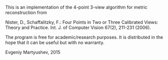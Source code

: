 This is an implementation of the 4-point 3-view algorithm for metric reconstruction from

Nister, D., Schaffalitzky, F.: Four Points in Two or Three Calibrated Views: Theory and Practice. Int. J. of Computer Vision 67(2), 211-231 (2006).

The program is free for academic/research purposes. It is distributed in the hope that it can be useful but with no warranty.

Evgeniy Martyushev, 2015

